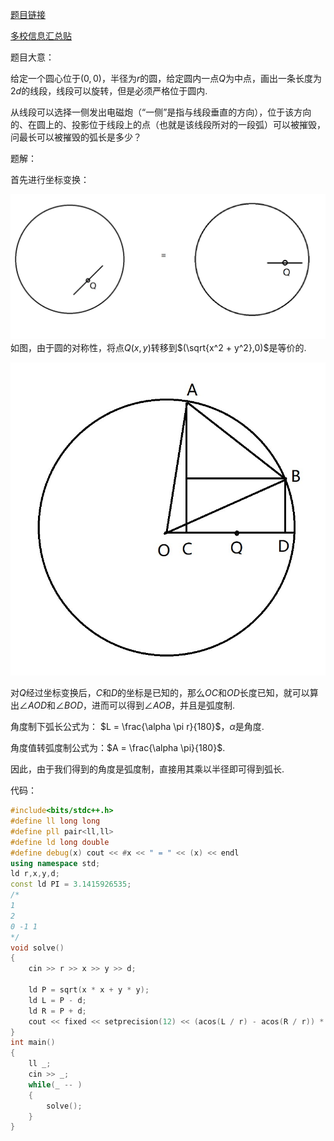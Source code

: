 [题目链接](https://ac.nowcoder.com/acm/contest/33186/D)

[多校信息汇总贴](https://ac.nowcoder.com/discuss/944978)

题目大意：

给定一个圆心位于$(0,0)$，半径为$r$的圆，给定圆内一点$Q$为中点，画出一条长度为$2d$的线段，线段可以旋转，但是必须严格位于圆内.

从线段可以选择一侧发出电磁炮（“一侧”是指与线段垂直的方向），位于该方向的、在圆上的、投影位于线段上的点（也就是该线段所对的一段弧）可以被摧毁，问最长可以被摧毁的弧长是多少？

题解：

首先进行坐标变换：


![](../img/1.jpg)
如图，由于圆的对称性，将点$Q(x,y)$转移到$(\sqrt{x^2 + y^2},0)$是等价的.

![](../img/2.jpg)





对$Q$经过坐标变换后，$C$和$D$的坐标是已知的，那么$OC$和$OD$长度已知，就可以算出$\angle AOD$和$\angle BOD$，进而可以得到$\angle AOB$，并且是弧度制.

角度制下弧长公式为： $L = \frac{\alpha \pi r}{180}$，$\alpha$是角度.

角度值转弧度制公式为：$A = \frac{\alpha \pi}{180}$.

因此，由于我们得到的角度是弧度制，直接用其乘以半径即可得到弧长.



代码：

```cpp
#include<bits/stdc++.h>
#define ll long long
#define pll pair<ll,ll>
#define ld long double
#define debug(x) cout << #x << " = " << (x) << endl
using namespace std;
ld r,x,y,d;
const ld PI = 3.1415926535;
/*
1
2
0 -1 1
*/
void solve()
{
	cin >> r >> x >> y >> d;
	
	ld P = sqrt(x * x + y * y);
	ld L = P - d;
	ld R = P + d;
	cout << fixed << setprecision(12) << (acos(L / r) - acos(R / r)) * r << endl;
}
int main()
{
	ll _;
	cin >> _;
	while(_ -- )
	{
		solve();
	}
}
```

